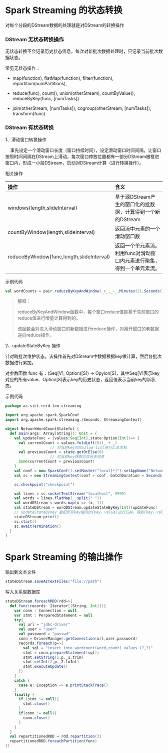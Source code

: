 # Spark Streaming 的状态转换

对每个分段的DStream数据的处理就是对DStream的转换操作

### DStream 无状态转换操作

无状态转换不会记录历史状态信息，每次对新批次数据处理时，只记录当前批次数据状态。

常见无状态操作：

- map(function), flatMap(function), filter(function), repartition(numPartitions),

- reduce(func), count(), union(otherStream), countByValue(), reduceByKey(func, [numTasks])

- join(otherStream, [numTasks]), cogroup(otherStream, [numTasks]), transform(func)

### DStream 有状态转换

1、滑动窗口转换操作

    事先设定一个滑动窗口长度（窗口持续时间），设定滑动窗口时间间隔，让窗口按照时间间隔在DStream上滑动，每次窗口停放位置都有一部分DStream被框进窗口内，形成一小段DStream，启动对DStream计算（进行转换操作）。

相关操作

| 操作                                        | 含义                                    |
|:----------------------------------------- |:------------------------------------- |
| windows(length,slideInterval)             | 基于源DStream产生的窗口化的批数据，计算得到一个新的DStream  |
| countByWindow(length,slideInterval)       | 返回流中元素的一个滑动窗口数                        |
| reduceByWindow(func,length,slideInterval) | 返回一个单元素流。利用func对滑动窗口内元素进行聚集，得到一个单元素流。 |

示例代码

```scala
val wordCounts = pair.reduceByKeyAndWindow(_+_,_-_,Minutes(2),Seconds(10),2)
```

> 解释：
> 
> reduceByKeyAndWindow函数中，每个窗口reduce值是基于先前窗口的reduce值进行增量计算得到的。
> 
> 该函数会对进入滑动窗口的新数据进行reduce操作，对离开窗口的老数据逆向reduce操作。

2、updateStateByKey 操作

针对跨批次维护状态。该操作首先对DStream中数据根据key做计算，然后各批次数据进行累加。

对参数函数 func 有：(Seq[V], Option([S])  => Opyion[S]，其中Seq[V]表示key对应的所有value、Option[S]表示key的历史状态，返回值表示当前key的新状态。

示例代码

```scala
package ac.sict.reid.leo.streaming

import org.apache.spark.SparkConf
import org.apache.spark.streaming.{Seconds, StreamingContext}

object NetworkWordCountStateful {
  def main(args: Array[String]): Unit = {
    val updateFunc = (values:Seq[Int],state:Option[Int])=> {
      val currentCount = values.foldLeft(0)(_ + _)
                    // 对当前key对应value-list进行汇总求和
      val previousCount = state.getOrElse(0)
                    // 对当前key获取对应历史信息
      Some(currentCount + previousCount)
    }
    val conf = new SparkConf().setMaster("local[*]").setAppName("NetworkWordCountStateful")
    val sc = new StreamingContext(conf = conf, batchDuration = Seconds(5))

    sc.checkpoint("checkpoint")

    val lines = sc.socketTextStream("localhost", 9999)
    val words = lines.flatMap(_.split(" "))
    val wordDStream = words.map(x => (x, 1))
    val stateDStream = wordDStream.updateStateByKey[Int](updateFunc)
    // updateStateByKey 会把所有key相同的(key，value)进行归并，得到(key，value-list)形式
    stateDStream.print()
    sc.start()
    sc.awaitTermination()
  }
}
```

# Spark Streaming 的输出操作

输出到文本文件

```scala
stateDStream.saveAsTextFiles("file://path")
```

写入关系型数据库

```scala
stateDStream.foreachRDD(rdd=>{
  def func(records: Iterator[(String, Int)]){
    var conn : Connection = null
    var stmt : PerparedStatement = null
    try{
      val url = "jdbc-driver"
      val user = "user"
      val password = "passwd"
      conn = DriverManager.getConnection(url,user,password)
      records.foreach(p=>{
        val sql = "insert into wordcount(word,count) values (?,?)"
        stmt = conn.prepareStatement(sql);
        stmt.setString(1,p._1.trim)
        stmt.setInt(2,p._2.toInt)
        stmt.executeUpdate()
      })
    }
    catch {
      case e: Exception => e.printStackTrace()
    }
    finally {
      if (stmt != null){
        stmt.close()
      }
      if(conn != null){
        conn.close()
      }
    }
  }
  val repartitionedRDD = rdd.repartition(3)
  repartitionedRDD.foreachPartition(func)
})
```

